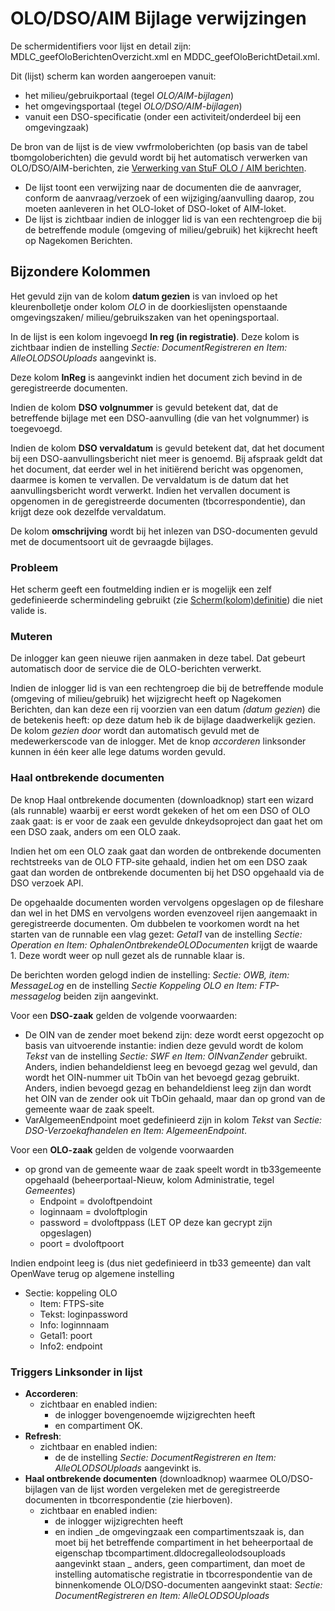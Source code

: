 # OLO/DSO/AIM Bijlage verwijzingen

De schermidentifiers voor lijst en detail zijn: MDLC_geefOloBerichtenOverzicht.xml en MDDC_geefOloBerichtDetail.xml.

Dit (lijst) scherm kan worden aangeroepen vanuit:

- het milieu/gebruikportaal (tegel _OLO/AIM-bijlagen_)
- het omgevingsportaal (tegel _OLO/DSO/AIM-bijlagen_)
- vanuit een DSO-specificatie (onder een activiteit/onderdeel bij een omgevingzaak)

De bron van de lijst is de view vwfrmoloberichten (op basis van de tabel tbomgoloberichten) die gevuld wordt bij het automatisch verwerken van OLO/DSO/AIM-berichten, zie
[Verwerking van StuF OLO / AIM berichten](/probleemoplossing/programmablokken/olo_verwerking.md).

- De lijst toont een verwijzing naar de documenten die de aanvrager, conform de aanvraag/verzoek of een wijziging/aanvulling daarop, zou moeten aanleveren in het OLO-loket of DSO-loket of AIM-loket.
- De lijst is zichtbaar indien de inlogger lid is van een rechtengroep die bij de betreffende module (omgeving of milieu/gebruik) het kijkrecht heeft op Nagekomen Berichten.

## Bijzondere Kolommen

Het gevuld zijn van de kolom **datum gezien** is van invloed op het kleurenbolletje onder kolom _OLO_ in de doorkieslijsten openstaande omgevingszaken/ milieu/gebruikszaken van het openingsportaal.

In de lijst is een kolom ingevoegd **In reg (in registratie)**. Deze kolom is zichtbaar indien de instelling _Sectie: DocumentRegistreren en Item: AlleOLODSOUploads_ aangevinkt is.

Deze kolom **InReg** is aangevinkt indien het document zich bevind in de geregistreerde documenten.

Indien de kolom **DSO volgnummer** is gevuld betekent dat, dat de betreffende bijlage met een DSO-aanvulling (die van het volgnummer) is toegevoegd.

Indien de kolom **DSO vervaldatum** is gevuld betekent dat, dat het document bij een DSO-aanvullingsbericht niet meer is genoemd. Bij afspraak geldt dat het document, dat eerder wel in het initiërend bericht was opgenomen, daarmee is komen te vervallen. De vervaldatum is de datum dat het aanvullingsbericht wordt verwerkt. Indien het vervallen document is opgenomen in de geregistreerde documenten (tbcorrespondentie), dan krijgt deze ook dezelfde vervaldatum.

De kolom **omschrijving** wordt bij het inlezen van DSO-documenten gevuld met de documentsoort uit de gevraagde bijlages.

### Probleem

Het scherm geeft een foutmelding indien er is mogelijk een zelf gedefinieerde schermindeling gebruikt (zie [Scherm(kolom)definitie](/instellen_inrichten/schermdefinitie/README.md)) die niet valide is.

### Muteren

De inlogger kan geen nieuwe rijen aanmaken in deze tabel. Dat gebeurt automatisch door de service die de OLO-berichten verwerkt.

Indien de inlogger lid is van een rechtengroep die bij de betreffende module (omgeving of milieu/gebruik) het wijzigrecht heeft op Nagekomen Berichten, dan kan deze een rij voorzien van een datum _(datum gezien_) die de betekenis heeft: op deze datum heb ik de bijlage daadwerkelijk gezien. De kolom _gezien door_ wordt dan automatisch gevuld met de medewerkerscode van de inlogger.
Met de knop _accorderen_ linksonder kunnen in één keer alle lege datums worden gevuld.

### Haal ontbrekende documenten

De knop Haal ontbrekende documenten (downloadknop) start een wizard (als runnable) waarbij er eerst wordt gekeken of het om een DSO of OLO zaak gaat: is er voor de zaak een gevulde dnkeydsoproject dan gaat het om een DSO zaak, anders om een OLO zaak.

Indien het om een OLO zaak gaat dan worden de ontbrekende documenten rechtstreeks van de OLO FTP-site gehaald, indien het om een DSO zaak gaat dan worden de ontbrekende documenten bij het DSO opgehaald via de DSO verzoek API.

De opgehaalde documenten worden vervolgens opgeslagen op de fileshare dan wel in het DMS en vervolgens worden evenzoveel rijen aangemaakt in geregistreerde documenten. Om dubbelen te voorkomen wordt na het starten van de runnable een vlag gezet: _Getal1_ van de instelling _Sectie: Operation en Item: OphalenOntbrekendeOLODocumenten_ krijgt de waarde 1. Deze wordt weer op null gezet als de runnable klaar is.

De berichten worden gelogd indien de instelling: _Sectie: OWB, item: MessageLog_ en de instelling _Sectie Koppeling OLO en Item: FTP-messagelog_ beiden zijn aangevinkt.

Voor een **DSO-zaak** gelden de volgende voorwaarden:

- De OIN van de zender moet bekend zijn: deze wordt eerst opgezocht op basis van uitvoerende instantie: indien deze gevuld wordt de kolom _Tekst_ van de instelling _Sectie: SWF en Item: OINvanZender_ gebruikt. Anders, indien behandeldienst leeg en bevoegd gezag wel gevuld, dan wordt het OIN-nummer uit TbOin van het bevoegd gezag gebruikt. Anders, indien bevoegd gezag en behandeldienst leeg zijn dan wordt het OIN van de zender ook uit TbOin gehaald, maar dan op grond van de gemeente waar de zaak speelt.
- VarAlgemeenEndpoint moet gedefinieerd zijn in kolom _Tekst_ van _Sectie: DSO-Verzoekafhandelen en Item: AlgemeenEndpoint_.

Voor een **OLO-zaak** gelden de volgende voorwaarden

- op grond van de gemeente waar de zaak speelt wordt in tb33gemeente opgehaald (beheerportaal-Nieuw, kolom Administratie, tegel _Gemeentes_)
  - Endpoint = dvoloftpendoint
  - loginnaam = dvoloftplogin
  - password = dvoloftppass (LET OP deze kan gecrypt zijn opgeslagen)
  - poort = dvoloftpoort

Indien endpoint leeg is (dus niet gedefinieerd in tb33 gemeente) dan valt OpenWave terug op algemene instelling

- Sectie: koppeling OLO
  - Item: FTPS-site
  - Tekst: loginpassword
  - Info: loginnnaam
  - Getal1: poort
  - Info2: endpoint

### Triggers Linksonder in lijst

- **Accorderen**:
  - zichtbaar en enabled indien:
    - de inlogger bovengenoemde wijzigrechten heeft
    - en compartiment OK.
- **Refresh**:
  - zichtbaar en enabled indien:
    - de de instelling _Sectie: DocumentRegistreren en Item: AlleOLODSOUploads_ aangevinkt is.
- **Haal ontbrekende documenten** (downloadknop) waarmee OLO/DSO-bijlagen van de lijst worden vergeleken met de geregistreerde documenten in tbcorrespondentie (zie hierboven).
  - zichtbaar en enabled indien:
    - de inlogger wijzigrechten heeft
    - en indien
      _de omgevingzaak een compartimentszaak is, dan moet bij het betreffende compartiment in het beheerportaal de eigenschap tbcompartiment.dldocregalleolodsouploads aangevinkt staan
      _ anders, geen compartiment, dan moet de instelling automatische registratie in tbcorrespondentie van de binnenkomende OLO/DSO-documenten aangevinkt staat: _Sectie: DocumentRegistreren en Item: AlleOLODSOUploads_
